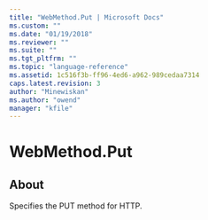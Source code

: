 ```yaml
---
title: "WebMethod.Put | Microsoft Docs"
ms.custom: ""
ms.date: "01/19/2018"
ms.reviewer: ""
ms.suite: ""
ms.tgt_pltfrm: ""
ms.topic: "language-reference"
ms.assetid: 1c516f3b-ff96-4ed6-a962-989cedaa7314
caps.latest.revision: 3
author: "Minewiskan"
ms.author: "owend"
manager: "kfile"
---
```

# WebMethod.Put
## About  
Specifies the PUT method for HTTP.